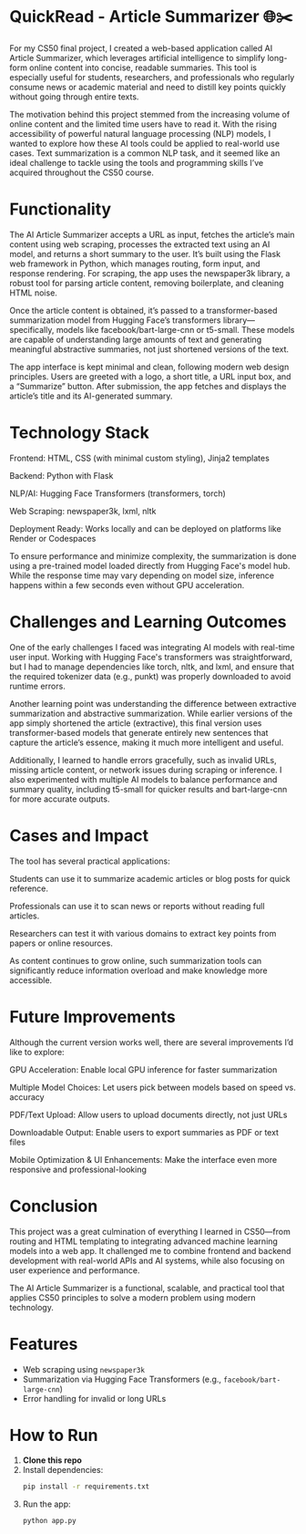 # QuickRead - Article Summarizer 🌐✂️

For my CS50 final project, I created a web-based application called AI Article Summarizer, which leverages artificial intelligence to simplify long-form online content into concise, readable summaries. This tool is especially useful for students, researchers, and professionals who regularly consume news or academic material and need to distill key points quickly without going through entire texts.

The motivation behind this project stemmed from the increasing volume of online content and the limited time users have to read it. With the rising accessibility of powerful natural language processing (NLP) models, I wanted to explore how these AI tools could be applied to real-world use cases. Text summarization is a common NLP task, and it seemed like an ideal challenge to tackle using the tools and programming skills I’ve acquired throughout the CS50 course.

# Functionality
The AI Article Summarizer accepts a URL as input, fetches the article’s main content using web scraping, processes the extracted text using an AI model, and returns a short summary to the user. It’s built using the Flask web framework in Python, which manages routing, form input, and response rendering. For scraping, the app uses the newspaper3k library, a robust tool for parsing article content, removing boilerplate, and cleaning HTML noise.

Once the article content is obtained, it’s passed to a transformer-based summarization model from Hugging Face’s transformers library—specifically, models like facebook/bart-large-cnn or t5-small. These models are capable of understanding large amounts of text and generating meaningful abstractive summaries, not just shortened versions of the text.

The app interface is kept minimal and clean, following modern web design principles. Users are greeted with a logo, a short title, a URL input box, and a “Summarize” button. After submission, the app fetches and displays the article’s title and its AI-generated summary.

# Technology Stack
Frontend: HTML, CSS (with minimal custom styling), Jinja2 templates

Backend: Python with Flask

NLP/AI: Hugging Face Transformers (transformers, torch)

Web Scraping: newspaper3k, lxml, nltk

Deployment Ready: Works locally and can be deployed on platforms like Render or Codespaces

To ensure performance and minimize complexity, the summarization is done using a pre-trained model loaded directly from Hugging Face's model hub. While the response time may vary depending on model size, inference happens within a few seconds even without GPU acceleration.

# Challenges and Learning Outcomes
One of the early challenges I faced was integrating AI models with real-time user input. Working with Hugging Face's transformers was straightforward, but I had to manage dependencies like torch, nltk, and lxml, and ensure that the required tokenizer data (e.g., punkt) was properly downloaded to avoid runtime errors.

Another learning point was understanding the difference between extractive summarization and abstractive summarization. While earlier versions of the app simply shortened the article (extractive), this final version uses transformer-based models that generate entirely new sentences that capture the article’s essence, making it much more intelligent and useful.

Additionally, I learned to handle errors gracefully, such as invalid URLs, missing article content, or network issues during scraping or inference. I also experimented with multiple AI models to balance performance and summary quality, including t5-small for quicker results and bart-large-cnn for more accurate outputs.

# Cases and Impact
The tool has several practical applications:

Students can use it to summarize academic articles or blog posts for quick reference.

Professionals can use it to scan news or reports without reading full articles.

Researchers can test it with various domains to extract key points from papers or online resources.

As content continues to grow online, such summarization tools can significantly reduce information overload and make knowledge more accessible.

# Future Improvements
Although the current version works well, there are several improvements I’d like to explore:

GPU Acceleration: Enable local GPU inference for faster summarization

Multiple Model Choices: Let users pick between models based on speed vs. accuracy

PDF/Text Upload: Allow users to upload documents directly, not just URLs

Downloadable Output: Enable users to export summaries as PDF or text files

Mobile Optimization & UI Enhancements: Make the interface even more responsive and professional-looking

# Conclusion
This project was a great culmination of everything I learned in CS50—from routing and HTML templating to integrating advanced machine learning models into a web app. It challenged me to combine frontend and backend development with real-world APIs and AI systems, while also focusing on user experience and performance.

The AI Article Summarizer is a functional, scalable, and practical tool that applies CS50 principles to solve a modern problem using modern technology.

# Features

- Web scraping using `newspaper3k`
- Summarization via Hugging Face Transformers (e.g., `facebook/bart-large-cnn`)
- Error handling for invalid or long URLs

# How to Run

1. **Clone this repo**
2. Install dependencies:
    ```bash
    pip install -r requirements.txt
    ```
3. Run the app:
    ```bash
    python app.py
    ```


